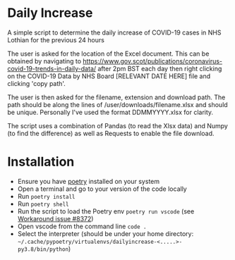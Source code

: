 # Daily Increase

A simple script to determine the daily increase of COVID-19 cases in NHS Lothian for the previous 24 hours

The user is asked for the location of the Excel document. This can be obtained by navigating to https://www.gov.scot/publications/coronavirus-covid-19-trends-in-daily-data/ after 2pm BST each day then right clicking on the COVID-19 Data by NHS Board [RELEVANT DATE HERE] file and clicking 'copy path'. 

The user is then asked for the filename, extension and download path. The path should be along the lines of /user/downloads/filename.xlsx and should be unique. Personally I've used the format DDMMYYYY.xlsx for clarity. 

The script uses a combination of Pandas (to read the Xlsx data) and Numpy (to find the difference) as well as Requests to enable the file download.

# Installation

* Ensure you have [poetry](https://python-poetry.org/) installed on your system 
* Open a terminal and go to your version of the code locally
* Run `poetry install`
* Run `poetry shell`
* Run the script to load the Poetry env `poetry run vscode` (see [Workaround issue #8372](https://github.com/microsoft/vscode-python/issues/8372))
* Open vscode from the command line `code .`
* Select the interpreter (should be under your home directory: `~/.cache/pypoetry/virtualenvs/dailyincrease-<.....>-py3.8/bin/python`)
